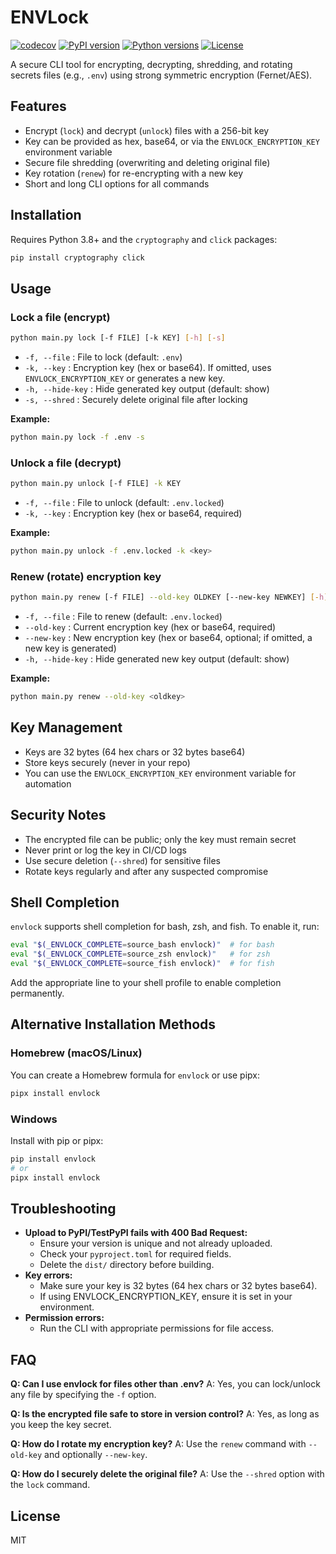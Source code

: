 # ENVLock

[![codecov](https://codecov.io/gh/nikhiljohn10/envlock/branch/main/graph/badge.svg)](https://codecov.io/gh/nikhiljohn10/envlock)
[![PyPI version](https://img.shields.io/pypi/v/envlock.svg)](https://pypi.org/project/envlock/)
[![Python versions](https://img.shields.io/pypi/pyversions/envlock.svg)](https://pypi.org/project/envlock/)
[![License](https://img.shields.io/github/license/nikhiljohn10/envlock.svg)](https://github.com/nikhiljohn10/envlock/blob/main/LICENSE)


A secure CLI tool for encrypting, decrypting, shredding, and rotating secrets files (e.g., `.env`) using strong symmetric encryption (Fernet/AES).

## Features
- Encrypt (`lock`) and decrypt (`unlock`) files with a 256-bit key
- Key can be provided as hex, base64, or via the `ENVLOCK_ENCRYPTION_KEY` environment variable
- Secure file shredding (overwriting and deleting original file)
- Key rotation (`renew`) for re-encrypting with a new key
- Short and long CLI options for all commands

## Installation

Requires Python 3.8+ and the `cryptography` and `click` packages:

```sh
pip install cryptography click
```

## Usage

### Lock a file (encrypt)

```sh
python main.py lock [-f FILE] [-k KEY] [-h] [-s]
```
- `-f, --file`   : File to lock (default: `.env`)
- `-k, --key`    : Encryption key (hex or base64). If omitted, uses `ENVLOCK_ENCRYPTION_KEY` or generates a new key.
- `-h, --hide-key` : Hide generated key output (default: show)
- `-s, --shred`  : Securely delete original file after locking

**Example:**
```sh
python main.py lock -f .env -s
```

### Unlock a file (decrypt)

```sh
python main.py unlock [-f FILE] -k KEY
```
- `-f, --file`   : File to unlock (default: `.env.locked`)
- `-k, --key`    : Encryption key (hex or base64, required)

**Example:**
```sh
python main.py unlock -f .env.locked -k <key>
```

### Renew (rotate) encryption key

```sh
python main.py renew [-f FILE] --old-key OLDKEY [--new-key NEWKEY] [-h]
```
- `-f, --file`   : File to renew (default: `.env.locked`)
- `--old-key`    : Current encryption key (hex or base64, required)
- `--new-key`    : New encryption key (hex or base64, optional; if omitted, a new key is generated)
- `-h, --hide-key` : Hide generated new key output (default: show)

**Example:**
```sh
python main.py renew --old-key <oldkey>
```

## Key Management
- Keys are 32 bytes (64 hex chars or 32 bytes base64)
- Store keys securely (never in your repo)
- You can use the `ENVLOCK_ENCRYPTION_KEY` environment variable for automation

## Security Notes
- The encrypted file can be public; only the key must remain secret
- Never print or log the key in CI/CD logs
- Use secure deletion (`--shred`) for sensitive files
- Rotate keys regularly and after any suspected compromise

## Shell Completion

`envlock` supports shell completion for bash, zsh, and fish. To enable it, run:

```sh
eval "$(_ENVLOCK_COMPLETE=source_bash envlock)"  # for bash
eval "$(_ENVLOCK_COMPLETE=source_zsh envlock)"   # for zsh
eval "$(_ENVLOCK_COMPLETE=source_fish envlock)"  # for fish
```

Add the appropriate line to your shell profile to enable completion permanently.

## Alternative Installation Methods

### Homebrew (macOS/Linux)
You can create a Homebrew formula for `envlock` or use pipx:

```sh
pipx install envlock
```

### Windows
Install with pip or pipx:

```sh
pip install envlock
# or
pipx install envlock
```

## Troubleshooting

- **Upload to PyPI/TestPyPI fails with 400 Bad Request:**
  - Ensure your version is unique and not already uploaded.
  - Check your `pyproject.toml` for required fields.
  - Delete the `dist/` directory before building.
- **Key errors:**
  - Make sure your key is 32 bytes (64 hex chars or 32 bytes base64).
  - If using ENVLOCK_ENCRYPTION_KEY, ensure it is set in your environment.
- **Permission errors:**
  - Run the CLI with appropriate permissions for file access.

## FAQ

**Q: Can I use envlock for files other than .env?**
A: Yes, you can lock/unlock any file by specifying the `-f` option.

**Q: Is the encrypted file safe to store in version control?**
A: Yes, as long as you keep the key secret.

**Q: How do I rotate my encryption key?**
A: Use the `renew` command with `--old-key` and optionally `--new-key`.

**Q: How do I securely delete the original file?**
A: Use the `--shred` option with the `lock` command.

## License
MIT
